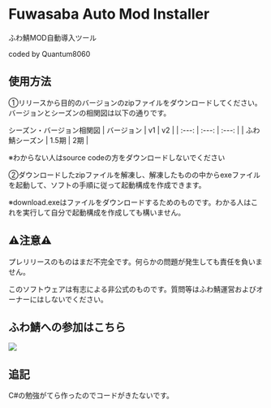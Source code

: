 # Fuwasaba Auto Mod Installer
ふわ鯖MOD自動導入ツール

coded by Quantum8060

## 使用方法
①リリースから目的のバージョンのzipファイルをダウンロードしてください。バージョンとシーズンの相関図は以下の通りです。

シーズン・バージョン相関図
| バージョン | v1 | v2 |
| :---: | :---: | :---: |
| ふわ鯖シーズン | 1.5期 | 2期 |

※わからない人はsource codeの方をダウンロードしないでください

②ダウンロードしたzipファイルを解凍し、解凍したものの中からexeファイルを起動して、ソフトの手順に従って起動構成を作成できます。

※download.exeはファイルをダウンロードするためのものです。わかる人はこれを実行して自分で起動構成を作成しても構いません。
## ⚠️注意⚠️
プレリリースのものはまだ不完全です。何らかの問題が発生しても責任を負いません。

このソフトウェアは有志による非公式のものです。質問等はふわ鯖運営およびオーナーにはしないでください。

## ふわ鯖への参加はこちら
[![](https://dcbadge.vercel.app/api/server/4fM57VaQTQ)](https://discord.gg/4fM57VaQTQ)

## 追記
C#の勉強がてら作ったのでコードがきたないです。
